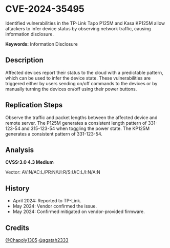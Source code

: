 # CVE-2024-35495

Identified vulnerabilities in the TP-Link Tapo P125M and Kasa KP125M allow attackers to infer device status by observing network traffic, causing information disclosure.

**Keywords:** Information Disclosure

## Description
Affected devices report their status to the cloud with a predictable pattern, which can be used to infer the device state. These vulnerabilities are triggered either by users sending on/off commands to the devices or by manually turning the devices on/off using their power buttons.

## Replication Steps
Observe the traffic and packet lengths between the affected device and remote server. The P125M generates a consistent length pattern of 331-123-54 and 315-123-54 when toggling the power state. The KP125M generates a consistent pattern of 331-123-54.

## Analysis
**CVSS:3.0 4.3 Medium**

Vector: AV:N/AC:L/PR:N/UI:R/S:U/C:L/I:N/A:N

## History
- April 2024: Reported to TP-Link.
- May 2024: Vendor confirmed the issue.
- May 2024: Confirmed mitigated on vendor-provided firmware.

## Credits
[@Chapoly1305](https://github.com/Chapoly1305) [@agatah2333](https://agatah2333.github.io/)
